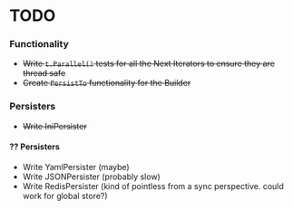 # TODO

### Functionality
- <s>Write `t.Parallel()` tests for all the Next Iterators to ensure they are thread safe</s>
- <s>Create `PersistTo` functionality for the Builder</s>
 
### Persisters
- <s>Write IniPersister</s>

#### ?? Persisters
- Write YamlPersister (maybe)
- Write JSONPersister (probably slow)
- Write RedisPersister (kind of pointless from a sync perspective. could work for global store?)
